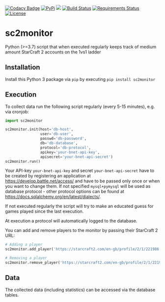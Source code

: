 [![Codacy Badge](https://api.codacy.com/project/badge/Grade/c201266249ed4901ad2a09f1629e6229)](https://app.codacy.com/app/2press/sc2monitor?utm_source=github.com&utm_medium=referral&utm_content=2press/sc2monitor&utm_campaign=Badge_Grade_Dashboard)
[![PyPi](https://img.shields.io/pypi/v/sc2monitor.svg)](https://pypi.org/project/sc2monitor/)
![](https://img.shields.io/pypi/pyversions/sc2monitor.svg)
[![Build Status](https://travis-ci.com/2press/sc2monitor.svg?branch=master)](https://travis-ci.com/2press/sc2monitor)
[![Requirements Status](https://requires.io/github/2press/sc2monitor/requirements.svg?branch=master)](https://requires.io/github/2press/sc2monitor/requirements/?branch=master)
[![License](https://img.shields.io/github/license/2press/sc2monitor.svg)](https://github.com/2press/sc2monitor/blob/master/LICENSE)

# sc2monitor
Python (>=3.7) script that when executed regularly keeps track of medium amount StarCraft 2 accounts on the 1vs1 ladder

## Installation
Install this Python 3 package via `pip` by executing `pip install sc2monitor`

## Execution
To collect data run the following script regularly (every 5-15 minutes), e.g. via cronjob:
```python
import sc2monitor

sc2monitor.init(host='db-host',
                user='db-user',
                passwd='db-password',
                db='db-database',
                protocol='db-protocol',
                apikey='your-bnet-api-key',
                apisecret='your-bnet-api-secret')
sc2monitor.run()
```
Your API-key `your-bnet-api-key` and secret `your-bnet-api-secret` have to be created by registering an application at <https://develop.battle.net/access/> and have to be passed only once or when you want to change them. If not specified `mysql+pymysql` will be used as database protocol - other protocol options can be found at <https://docs.sqlalchemy.org/en/latest/dialects/>.

If not executed regularly the script will try to make an educated guess for games played since the last execution.

At execution a protocol will automatically logged to the database.

You can add and remove players to the monitor by passing their StarCraft 2 URL:
```python
# Adding a player
sc2monitor.add_player('https://starcraft2.com/en-gb/profile/2/1/221986')

# Removing a player
sc2monitor.remove_player('https://starcraft2.com/en-gb/profile/2/1/221986')
```

## Data
The collected data (including statistics) can be accessed via the database tables.
